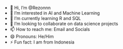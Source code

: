 - 👋 Hi, I’m @Rezonnn
- 👀 I’m interested in AI and Machine Learning
- 🌱 I’m currently learning R and SQL
- 💞️ I’m looking to collaborate on data science projects
- 📫 How to reach me: Email and Socials
- 😄 Pronouns: He/Him
- ⚡ Fun fact: I am from Indonesia

<!---
Rezonnn/Rezonnn is a ✨ special ✨ repository because its `README.md` (this file) appears on your GitHub profile.
You can click the Preview link to take a look at your changes.
--->
